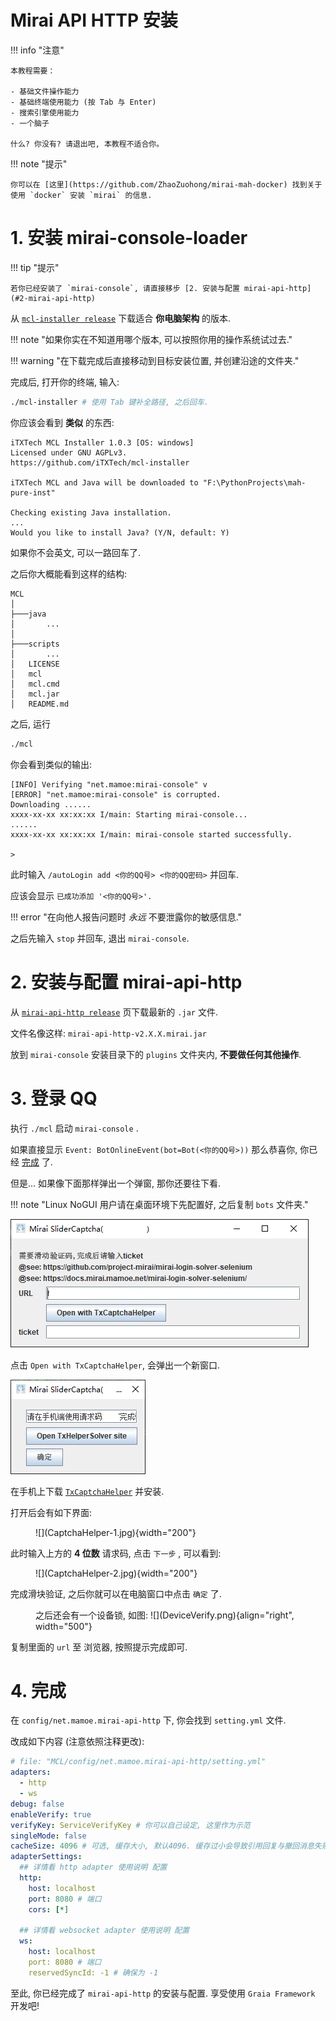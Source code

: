 # Mirai API HTTP 安装

!!! info "注意"

    本教程需要：

    - 基础文件操作能力
    - 基础终端使用能力 (按 Tab 与 Enter)
    - 搜索引擎使用能力
    - 一个脑子

    什么? 你没有? 请退出吧, 本教程不适合你。

!!! note "提示"

    你可以在 [这里](https://github.com/ZhaoZuohong/mirai-mah-docker) 找到关于使用 `docker` 安装 `mirai` 的信息.

# 1. 安装 mirai-console-loader

!!! tip "提示"

    若你已经安装了 `mirai-console`, 请直接移步 [2. 安装与配置 mirai-api-http](#2-mirai-api-http)

从 [`mcl-installer release`](https://github.com/iTXTech/mcl-installer/releases/latest) 下载适合 **你电脑架构** 的版本.

!!! note "如果你实在不知道用哪个版本, 可以按照你用的操作系统试过去."

!!! warning "在下载完成后直接移动到目标安装位置, 并创建沿途的文件夹."

完成后, 打开你的终端, 输入:

```bash
./mcl-installer # 使用 Tab 键补全路径, 之后回车.
```

你应该会看到 **类似** 的东西:

```
iTXTech MCL Installer 1.0.3 [OS: windows]
Licensed under GNU AGPLv3.
https://github.com/iTXTech/mcl-installer

iTXTech MCL and Java will be downloaded to "F:\PythonProjects\mah-pure-inst"

Checking existing Java installation.
...
Would you like to install Java? (Y/N, default: Y)
```

如果你不会英文, 可以一路回车了.

之后你大概能看到这样的结构:

```
MCL
│
├───java
│       ...
│
├───scripts
│       ...
│   LICENSE
│   mcl
│   mcl.cmd
│   mcl.jar
│   README.md
```

之后, 运行

```bash
./mcl
```

你会看到类似的输出:

```
[INFO] Verifying "net.mamoe:mirai-console" v
[ERROR] "net.mamoe:mirai-console" is corrupted.
Downloading ......
xxxx-xx-xx xx:xx:xx I/main: Starting mirai-console...
......
xxxx-xx-xx xx:xx:xx I/main: mirai-console started successfully.

>
```

此时输入 `/autoLogin add <你的QQ号> <你的QQ密码>` 并回车.

应该会显示 `已成功添加 '<你的QQ号>'.`

!!! error "在向他人报告问题时 _永远_ 不要泄露你的敏感信息."

之后先输入 `stop` 并回车, 退出 `mirai-console`.

# 2. 安装与配置 mirai-api-http

从 [`mirai-api-http release`](https://github.com/project-mirai/mirai-api-http/releases/latest) 页下载最新的 `.jar` 文件.

文件名像这样: `mirai-api-http-v2.X.X.mirai.jar`

放到 `mirai-console` 安装目录下的 `plugins` 文件夹内, **不要做任何其他操作**.

# 3. 登录 QQ

执行 `./mcl` 启动 `mirai-console` .

如果直接显示 `Event: BotOnlineEvent(bot=Bot(<你的QQ号>))` 那么恭喜你, 你已经 [完成](#4) 了.

但是... 如果像下面那样弹出一个弹窗, 那你还要往下看.

!!! note "Linux NoGUI 用户请在桌面环境下先配置好, 之后复制 `bots` 文件夹."

![](CaptchaBox.png)

点击 `Open with TxCaptchaHelper`, 会弹出一个新窗口.

![](CaptchaBox-2.png)

在手机上下载 [`TxCaptchaHelper`](https://maupdate.rainchan.win/txcaptcha.apk) 并安装.

打开后会有如下界面:

<figure markdown>
  ![](CaptchaHelper-1.jpg){width="200"}
</figure>

此时输入上方的 **4 位数** 请求码, 点击 `下一步` , 可以看到:

<figure markdown>
  ![](CaptchaHelper-2.jpg){width="200"}
</figure>

完成滑块验证, 之后你就可以在电脑窗口中点击 `确定` 了.

<figure markdown>
  之后还会有一个设备锁, 如图:
  ![](DeviceVerify.png){align="right", width="500"}
</figure>

复制里面的 `url` 至 浏览器, 按照提示完成即可.

# 4. 完成

在 `config/net.mamoe.mirai-api-http` 下, 你会找到 `setting.yml` 文件.

改成如下内容 (注意依照注释更改):

```yaml
# file: "MCL/config/net.mamoe.mirai-api-http/setting.yml"
adapters:
  - http
  - ws
debug: false
enableVerify: true
verifyKey: ServiceVerifyKey # 你可以自己设定, 这里作为示范
singleMode: false
cacheSize: 4096 # 可选, 缓存大小, 默认4096. 缓存过小会导致引用回复与撤回消息失败
adapterSettings:
  ## 详情看 http adapter 使用说明 配置
  http:
    host: localhost
    port: 8080 # 端口
    cors: [*]

  ## 详情看 websocket adapter 使用说明 配置
  ws:
    host: localhost
    port: 8080 # 端口
    reservedSyncId: -1 # 确保为 -1
```

至此, 你已经完成了 `mirai-api-http` 的安装与配置. 享受使用 `Graia Framework` 开发吧!
